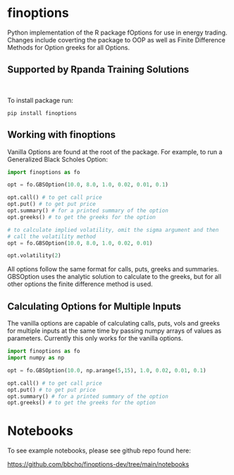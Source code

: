 # finoptions

Python implementation of the R package fOptions for use in energy trading. Changes include coverting the package to OOP as well as Finite Difference Methods for Option greeks for all Options.

## Supported by Rpanda Training Solutions
<br>

To install package run:

```
pip install finoptions
```

## Working with finoptions

Vanilla Options are found at the root of the package. For example, to run a Generalized Black Scholes Option:

```python
import finoptions as fo

opt = fo.GBSOption(10.0, 8.0, 1.0, 0.02, 0.01, 0.1)

opt.call() # to get call price
opt.put() # to get put price
opt.summary() # for a printed summary of the option
opt.greeks() # to get the greeks for the option

# to calculate implied volatility, omit the sigma argument and then 
# call the volatility method
opt = fo.GBSOption(10.0, 8.0, 1.0, 0.02, 0.01)

opt.volatility(2)
```

All options follow the same format for calls, puts, greeks and summaries. GBSOption uses the analytic solution to calculate to the greeks, but for all other options the finite difference method is used.

## Calculating Options for Multiple Inputs

The vanilla options are capable of calculating calls, puts, vols and greeks for multiple inputs at the same time by passing numpy arrays of values as parameters. Currently this only works for the vanilla options.

```python
import finoptions as fo
import numpy as np

opt = fo.GBSOption(10.0, np.arange(5,15), 1.0, 0.02, 0.01, 0.1)

opt.call() # to get call price
opt.put() # to get put price
opt.summary() # for a printed summary of the option
opt.greeks() # to get the greeks for the option
```
# Notebooks

To see example notebooks, please see github repo found here:

https://github.com/bbcho/finoptions-dev/tree/main/notebooks